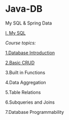 # Java-DB
My SQL &amp; Spring Data

<a href="https://github.com/Evuns/Java-DB/tree/master/MySQL" target="_blank"> I. My SQL</a>

_Course topics:_

<a href="https://github.com/Evuns/Java-DB/tree/master/MySQL/DatabaseIntroduction" target="_blank">1.Database Introduction</a>

<a href="https://https://github.com/Evuns/Java-DB/tree/master/MySQL/Basic%20CRUD" target="_blank">2.Basic CRUD</a>

3.Built in Functions

4.Data Aggregation

5.Table Relations

6.Subqueries and Joins

7.Database Programmability
